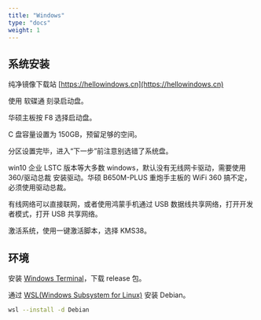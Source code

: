 ```yaml
---
title: "Windows"
type: "docs"
weight: 1
---
```


## 系统安装

纯净镜像下载站 [https://hellowindows.cn](https://hellowindows.cn)

使用 软碟通 刻录启动盘。

华硕主板按 F8 选择启动盘。

C 盘容量设置为 150GB，预留足够的空间。

分区设置完毕，进入“下一步”前注意别选错了系统盘。

win10 企业 LSTC 版本等大多数 windows，默认没有无线网卡驱动，需要使用 360/驱动总裁 安装驱动。华硕 B650M-PLUS 重炮手主板的 WiFi 360 搞不定，必须使用驱动总裁。

有线网络可以直接联网，或者使用鸿蒙手机通过 USB 数据线共享网络，打开开发者模式，打开 USB 共享网络。

激活系统，使用一键激活脚本，选择 KMS38。

## 环境

安装 [Windows Terminal](https://github.com/microsoft/terminal)，下载 release 包。

通过 [WSL(Windows Subsystem for Linux)](https://learn.microsoft.com/zh-cn/windows/wsl/install) 安装 Debian。

```bash
wsl --install -d Debian
```
